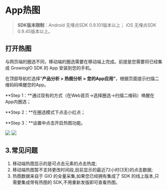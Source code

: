 # App热图

> **SDK版本限制**：Android 无埋点SDK 0.9.101版本以上； iOS 无埋点SDK 0.9.45版本以上。

## 打开热图 <a id="1-jian-jie"></a>

与网页端的圈选不同，移动端的圈选需要在移动端上完成。前提是您需要将已经集成 GrowingIO SDK 的 App 安装到您的手机。

在顶部导航栏选择“**产品分析 &gt; 热图分析 &gt; 您的App应用”**，根据页面提示扫描二维码码唤醒您的App。

**Step 1：**通过现有的方式（在Web首页→选择圈选→扫描二维码）唤醒在App内圈选；

**Step 2：**在圈选模式下点击小红点；

**Step 3：**设置中点击开启热图功能。

![](https://github.com/growingio/growingio-docs-v3/tree/d520f4a494f6c0635c83422f55c665597e79ee96/.gitbook/assets/app-kai-qi-re-tu.png) ![](https://docs.growingio.com/.gitbook/assets/caac45df-d10b-464d-ab41-bdaf4c7524a7.png)

## 3.常见问题 <a id="3-chang-jian-wen-ti"></a>

1. 移动端热图显示的是可点击元素的点击热度;
2. 移动端热图暂不支持更改时间段,目前显示的最近72小时\(3天\)的点击数据;
3. 热图数据来自于 GIO 的全量采集,如果您已经拥有集成了 SDK 的线上版本,只需要集成带有热图的 SDK,不用重新发版即可查看热图。

